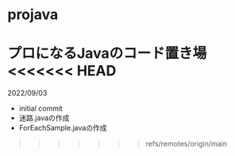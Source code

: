 # projava
プロになるJavaのコード置き場
<<<<<<< HEAD
=======

2022/09/03
- initial commit
- 迷路.javaの作成
- ForEachSample.javaの作成
>>>>>>> refs/remotes/origin/main
